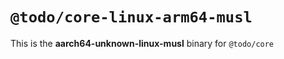 # `@todo/core-linux-arm64-musl`

This is the **aarch64-unknown-linux-musl** binary for `@todo/core`
